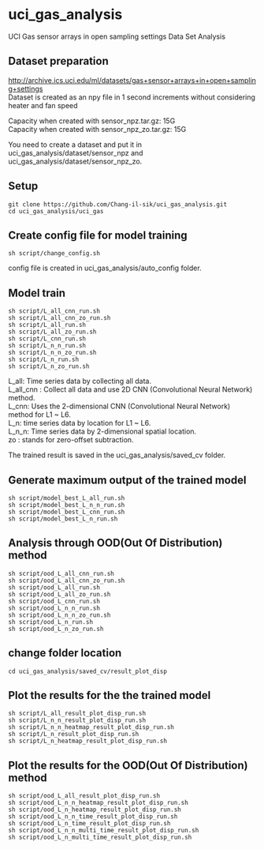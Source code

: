 # uci_gas_analysis
UCI Gas sensor arrays in open sampling settings Data Set Analysis

## Dataset preparation
http://archive.ics.uci.edu/ml/datasets/gas+sensor+arrays+in+open+sampling+settings   
Dataset is created as an npy file in 1 second increments without considering heater and fan speed

Capacity when created with sensor_npz.tar.gz: 15G   
Capacity when created with sensor_npz_zo.tar.gz: 15G   

You need to create a dataset and put it in uci_gas_analysis/dataset/sensor_npz and uci_gas_analysis/dataset/sensor_npz_zo.   

## Setup
    git clone https://github.com/Chang-il-sik/uci_gas_analysis.git
    cd uci_gas_analysis/uci_gas

## Create config file for model training
    sh script/change_config.sh

config file is created in uci_gas_analysis/auto_config folder.

## Model train
    sh script/L_all_cnn_run.sh
    sh script/L_all_cnn_zo_run.sh
    sh script/L_all_run.sh
    sh script/L_all_zo_run.sh
    sh script/L_cnn_run.sh
    sh script/L_n_n_run.sh
    sh script/L_n_n_zo_run.sh
    sh script/L_n_run.sh
    sh script/L_n_zo_run.sh

L_all: Time series data by collecting all data.   
L_all_cnn : Collect all data and use 2D CNN (Convolutional Neural Network) method.   
L_cnn: Uses the 2-dimensional CNN (Convolutional Neural Network) method for L1 ~ L6.   
L_n: time series data by location for L1 ~ L6.   
L_n_n: Time series data by 2-dimensional spatial location.   
zo : stands for zero-offset subtraction.   

The trained result is saved in the uci_gas_analysis/saved_cv folder.

## Generate maximum output of the trained model
    sh script/model_best_L_all_run.sh
    sh script/model_best_L_n_n_run.sh
    sh script/model_best_L_cnn_run.sh
    sh script/model_best_L_n_run.sh

## Analysis through OOD(Out Of Distribution) method
    sh script/ood_L_all_cnn_run.sh
    sh script/ood_L_all_cnn_zo_run.sh
    sh script/ood_L_all_run.sh
    sh script/ood_L_all_zo_run.sh 
    sh script/ood_L_cnn_run.sh
    sh script/ood_L_n_n_run.sh
    sh script/ood_L_n_n_zo_run.sh
    sh script/ood_L_n_run.sh
    sh script/ood_L_n_zo_run.sh

## change folder location
    cd uci_gas_analysis/saved_cv/result_plot_disp

## Plot the results for the the trained model
    sh script/L_all_result_plot_disp_run.sh
    sh script/L_n_n_result_plot_disp_run.sh
    sh script/L_n_n_heatmap_result_plot_disp_run.sh
    sh script/L_n_result_plot_disp_run.sh
    sh script/L_n_heatmap_result_plot_disp_run.sh

## Plot the results for the OOD(Out Of Distribution) method
    sh script/ood_L_all_result_plot_disp_run.sh
    sh script/ood_L_n_n_heatmap_result_plot_disp_run.sh
    sh script/ood_L_n_heatmap_result_plot_disp_run.sh
    sh script/ood_L_n_n_time_result_plot_disp_run.sh
    sh script/ood_L_n_time_result_plot_disp_run.sh
    sh script/ood_L_n_n_multi_time_result_plot_disp_run.sh
    sh script/ood_L_n_multi_time_result_plot_disp_run.sh
